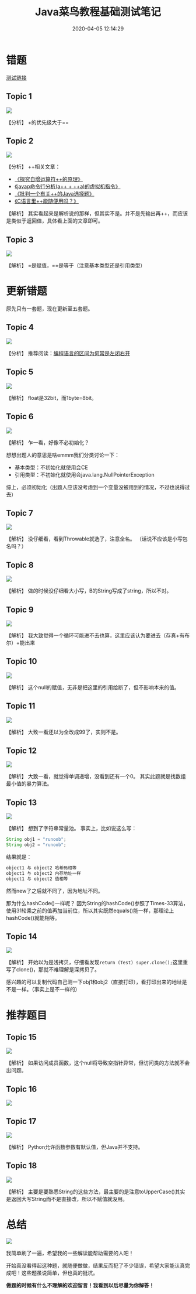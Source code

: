 ﻿---
title: Java菜鸟教程基础测试笔记
date: 2020-04-05 12:14:29
summary: 本文记录菜鸟教程的Java基础测试笔记。
tags:
- Java
categories:
- Java
---

# 错题

[测试链接](https://www.runoob.com/quiz/java-quiz.html)

## Topic 1

![](../../../images/软件开发/Java/Java菜鸟教程基础测试笔记/1.png)

【分析】
+的优先级大于==

## Topic 2

![](../../../images/软件开发/Java/Java菜鸟教程基础测试笔记/2.png)

【分析】
++相关文章：
- [《探究自增运算符++的原理》](https://blankspace.blog.csdn.net/article/details/104648167)
- [《javap命令行分析(a++ + ++a)的虚拟机指令》](https://blankspace.blog.csdn.net/article/details/104626322)
- [《批判一个有关++的Java选择题》](https://blankspace.blog.csdn.net/article/details/103308723)
- [《C语言里++能随便用吗？》](https://blankspace.blog.csdn.net/article/details/103299802)

【解析】
其实看起来是解析说的那样，但其实不是。并不是先输出再++，而应该是类似于返回值，具体看上面的文章即可。

## Topic 3

![](../../../images/软件开发/Java/Java菜鸟教程基础测试笔记/3.png)

【解析】
\=是赋值，\=\=是等于（注意基本类型还是引用类型）

# 更新错题

原先只有一套题，现在更新至五套题。

## Topic 4

![](../../../images/软件开发/Java/Java菜鸟教程基础测试笔记/4.png)

【分析】
推荐阅读：[编程语言的区间为何常是左闭右开](https://blankspace.blog.csdn.net/article/details/99618264)

## Topic 5

![](../../../images/软件开发/Java/Java菜鸟教程基础测试笔记/5.png)

【解析】
float是32bit，而1byte=8bit。

## Topic 6

![](../../../images/软件开发/Java/Java菜鸟教程基础测试笔记/6.png)

【解析】
乍一看，好像不必初始化？

想想出题人的意思是啥emmm我们分类讨论一下：
- 基本类型：不初始化就使用会CE
- 引用类型：不初始化就使用会java.lang.NullPointerException

综上，必须初始化（出题人应该没考虑到一个变量没被用到的情况，不过也说得过去）

## Topic 7

![](../../../images/软件开发/Java/Java菜鸟教程基础测试笔记/7.png)

【解析】
没仔细看，看到Throwable就选了，注意全名。
（话说不应该是小写包名吗？）

## Topic 8

![](../../../images/软件开发/Java/Java菜鸟教程基础测试笔记/8.png)

【解析】
做的时候没仔细看大小写，B的String写成了string，所以不对。

## Topic 9

![](../../../images/软件开发/Java/Java菜鸟教程基础测试笔记/9.png)

【解析】
我大致觉得一个循环可能进不去也算，这里应该认为要进去（存真+有布尔）+能出来

## Topic 10

![](../../../images/软件开发/Java/Java菜鸟教程基础测试笔记/10.png)

【解析】
这个null的赋值，无非是把这里的引用给断了，但不影响本来的值。

## Topic 11

![](../../../images/软件开发/Java/Java菜鸟教程基础测试笔记/11.png)

【解析】
大致一看还以为全改成99了，实则不是。

## Topic 12

![](../../../images/软件开发/Java/Java菜鸟教程基础测试笔记/12.png)

【解析】
大致一看，就觉得单调递增，没看到还有一个0。
其实此题就是找数组最小值的暴力算法。

## Topic 13

![](../../../images/软件开发/Java/Java菜鸟教程基础测试笔记/13.png)

【解析】
想到了字符串常量池。
事实上，比如说这么写：

```javascript
String obj1 = "runoob";
String obj2 = "runoob";
```
结果就是：

```javascript
object1 与 object2 哈希码相等
object1 与 object2 内存地址一样
object1 与 object2 值相等
```

然而new了之后就不同了，因为地址不同。

那为什么hashCode()一样呢？
因为String的hashCode()参照了Times-33算法，使用31轮乘之前的值再加当前位，所以其实既然equals()能一样，那理论上hashCode()就能相等。

## Topic 14

![](../../../images/软件开发/Java/Java菜鸟教程基础测试笔记/14.png)

【解析】
开始以为是浅拷贝，仔细看发现`return (Test) super.clone();`这里重写了clone()，那就不难理解是深拷贝了。

感兴趣的可以复制代码自己测一下obj1和obj2（直接打印），看打印出来的地址是不是一样。（事实上是不一样的）

# 推荐题目

## Topic 15

![](../../../images/软件开发/Java/Java菜鸟教程基础测试笔记/15.png)

【解析】
如果访问成员函数，这个null将导致空指针异常，但访问类的方法就不会出问题。

## Topic 16

![](../../../images/软件开发/Java/Java菜鸟教程基础测试笔记/16.png)

## Topic 17

![](../../../images/软件开发/Java/Java菜鸟教程基础测试笔记/17.png)

【解析】
Python允许函数参数有默认值，但Java并不支持。

## Topic 18

![](../../../images/软件开发/Java/Java菜鸟教程基础测试笔记/18.png)

【解析】
主要是要熟悉String的这些方法，最主要的是注意toUpperCase()其实是返回大写String而不是直接改，所以不赋值就没用。

# 总结

![](../../../images/软件开发/Java/Java菜鸟教程基础测试笔记/19.png)

我简单刷了一遍，希望我的一些解读能帮助需要的人吧！

开始真没看得起这种题，就随便做做，结果反而犯了不少错误，希望大家能认真完成吧！这些题虽说简单，但也真的挺坑。

**做题的时候有什么不理解的欢迎留言！我看到以后尽量为你解答！**
